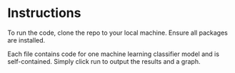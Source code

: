 # Instructions

To run the code, clone the repo to your local machine. Ensure all packages are installed.

Each file contains code for one machine learning classifier model and is self-contained. Simply click run to output the results and a graph.
